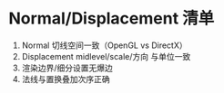 # Normal/Displacement 清单

1. Normal 切线空间一致（OpenGL vs DirectX）
2. Displacement midlevel/scale/方向 与单位一致
3. 渲染边界/细分设置无爆边
4. 法线与置换叠加次序正确
